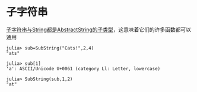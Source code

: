 # 子字符串
[子字符串与String都是AbstractString的子类型](../lists/typetree1.8.txt#L98-L104)，这意味着它们的许多函数都可以通用

```julia-repl
julia> sub=SubString("Cats!",2,4)
"ats"

julia> sub[1]
'a': ASCII/Unicode U+0061 (category Ll: Letter, lowercase)

julia> SubString(sub,1,2)
"at"
```
